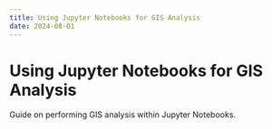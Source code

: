 ```yaml
---
title: Using Jupyter Notebooks for GIS Analysis
date: 2024-08-01
---
```


# Using Jupyter Notebooks for GIS Analysis

Guide on performing GIS analysis within Jupyter Notebooks.
